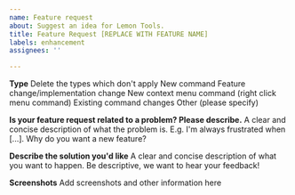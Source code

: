 ```yaml
---
name: Feature request
about: Suggest an idea for Lemon Tools.
title: Feature Request [REPLACE WITH FEATURE NAME]
labels: enhancement
assignees: ''

---
```


**Type**
Delete the types which don't apply
 New command
 Feature change/implementation change
 New context menu command (right click menu command)
 Existing command changes
 Other (please specify)

**Is your feature request related to a problem? Please describe.**
A clear and concise description of what the problem is. E.g. I'm always frustrated when [...]. Why do you want a new feature? 

**Describe the solution you'd like**
A clear and concise description of what you want to happen. Be descriptive, we want to hear your feedback!

**Screenshots**
Add screenshots and other information here
